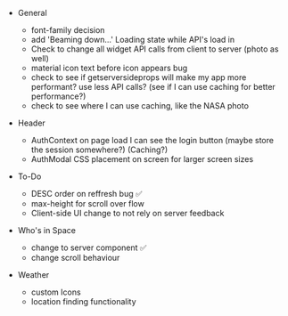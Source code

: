 - General

  - font-family decision
  - add 'Beaming down...' Loading state while API's load in
  - Check to change all widget API calls from client to server (photo as well)
  - material icon text before icon appears bug
  - check to see if getserversideprops will make my app more performant? use less API calls? (see if I can use caching for better performance?)
  - check to see where I can use caching, like the NASA photo

- Header

  - AuthContext on page load I can see the login button (maybe store the session somewhere?) (Caching?)
  - AuthModal CSS placement on screen for larger screen sizes

- To-Do

  - DESC order on reffresh bug ✅
  - max-height for scroll over flow
  - Client-side UI change to not rely on server feedback

- Who's in Space

  - change to server component ✅
  - change scroll behaviour

- Weather
  - custom Icons
  - location finding functionality
